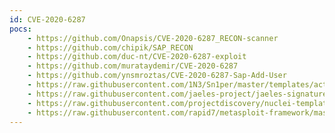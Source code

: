 ```yaml
---
id: CVE-2020-6287
pocs:
    - https://github.com/Onapsis/CVE-2020-6287_RECON-scanner
    - https://github.com/chipik/SAP_RECON
    - https://github.com/duc-nt/CVE-2020-6287-exploit
    - https://github.com/murataydemir/CVE-2020-6287
    - https://github.com/ynsmroztas/CVE-2020-6287-Sap-Add-User
    - https://raw.githubusercontent.com/1N3/Sn1per/master/templates/active/CVE-2020-6287_-_Create_an_Administrative_User_in_SAP_NetWeaver_AS_JAVA.sh
    - https://raw.githubusercontent.com/jaeles-project/jaeles-signatures/master/cves/sap-netweaver-improper-authentication-cve-2020-6287.yaml
    - https://raw.githubusercontent.com/projectdiscovery/nuclei-templates/master/cves/CVE-2020-6287.yaml
    - https://raw.githubusercontent.com/rapid7/metasploit-framework/master/modules/auxiliary/admin/sap/cve_2020_6287_ws_add_user.rb
---
```

